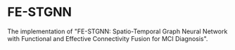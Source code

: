 # FE-STGNN
The implementation of "FE-STGNN: Spatio-Temporal Graph Neural Network with Functional and Effective Connectivity Fusion for MCI Diagnosis".
